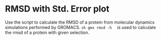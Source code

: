 # RMSD with Std. Error plot
Use the script to calculate the RMSD of a protein from molecular dynamics simulations performed by GROMACS.
`sh
gmx rmsd -h 
`
is used to calculate the rmsd of a protein with given selection.
